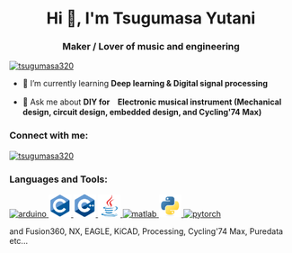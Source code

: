 <h1 align="center">Hi 👋, I'm Tsugumasa Yutani</h1>
<h3 align="center">Maker / Lover of music and engineering </h3>

<p align="left"> <a href="https://twitter.com/tsugumasa320" target="blank"><img src="https://img.shields.io/twitter/follow/tsugumasa320?logo=twitter&style=for-the-badge" alt="tsugumasa320" /></a> </p>

- 🌱 I’m currently learning **Deep learning & Digital signal processing**

- 💬 Ask me about **DIY for　Electronic musical instrument (Mechanical design, circuit design, embedded design, and Cycling'74 Max)**

<h3 align="left">Connect with me:</h3>
<p align="left">
<a href="https://twitter.com/tsugumasa320" target="blank"><img align="center" src="https://raw.githubusercontent.com/rahuldkjain/github-profile-readme-generator/master/src/images/icons/Social/twitter.svg" alt="tsugumasa320" height="30" width="40" /></a>
</p>

<h3 align="left">Languages and Tools:</h3>
<p align="left"> <a href="https://www.arduino.cc/" target="_blank" rel="noreferrer"> <img src="https://cdn.worldvectorlogo.com/logos/arduino-1.svg" alt="arduino" width="40" height="40"/> </a> <a href="https://www.cprogramming.com/" target="_blank" rel="noreferrer"> <img src="https://raw.githubusercontent.com/devicons/devicon/master/icons/c/c-original.svg" alt="c" width="40" height="40"/> </a> <a href="https://www.w3schools.com/cpp/" target="_blank" rel="noreferrer"> <img src="https://raw.githubusercontent.com/devicons/devicon/master/icons/cplusplus/cplusplus-original.svg" alt="cplusplus" width="40" height="40"/> </a> <a href="https://www.java.com" target="_blank" rel="noreferrer"> <img src="https://raw.githubusercontent.com/devicons/devicon/master/icons/java/java-original.svg" alt="java" width="40" height="40"/> </a> <a href="https://www.mathworks.com/" target="_blank" rel="noreferrer"> <img src="https://upload.wikimedia.org/wikipedia/commons/2/21/Matlab_Logo.png" alt="matlab" width="40" height="40"/> </a> <a href="https://www.python.org" target="_blank" rel="noreferrer"> <img src="https://raw.githubusercontent.com/devicons/devicon/master/icons/python/python-original.svg" alt="python" width="40" height="40"/> </a> <a href="https://pytorch.org/" target="_blank" rel="noreferrer"> <img src="https://www.vectorlogo.zone/logos/pytorch/pytorch-icon.svg" alt="pytorch" width="40" height="40"/> </a> </p>
and
Fusion360, NX, EAGLE, KiCAD, Processing, Cycling'74 Max, Puredata etc...
